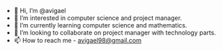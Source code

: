 - 👋 Hi, I’m @avigael
- 👀 I’m interested in computer science and project manager.
- 🌱 I’m currently learning computer science and mathematics.
- 💞️ I’m looking to collaborate on project manager with technology parts.
- 📫 How to reach me - avigael98@gmail.com

<!---
avigael-cs/avigael-cs is a ✨ special ✨ repository because its `README.md` (this file) appears on your GitHub profile.
You can click the Preview link to take a look at your changes.
--->
